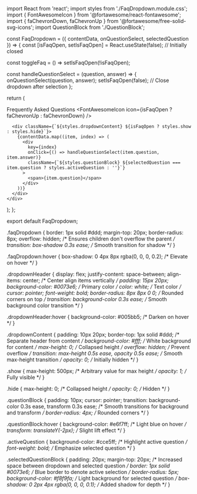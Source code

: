 import React from 'react';
import styles from './FaqDropdown.module.css';
import { FontAwesomeIcon } from '@fortawesome/react-fontawesome';
import { faChevronDown, faChevronUp } from '@fortawesome/free-solid-svg-icons';
import QuestionBlock from './QuestionBlock';

const FaqDropdown = ({ contentData, onQuestionSelect, selectedQuestion }) => {
  const [isFaqOpen, setIsFaqOpen] = React.useState(false); // Initially closed

  const toggleFaq = () => setIsFaqOpen(!isFaqOpen);

  const handleQuestionSelect = (question, answer) => {
    onQuestionSelect(question, answer);
    setIsFaqOpen(false); // Close dropdown after selection
  };

  return (
    <div className={styles.faqDropdown}>
      <div className={styles.dropdownHeader} onClick={toggleFaq}>
        <span>Frequently Asked Questions</span>
        <FontAwesomeIcon icon={isFaqOpen ? faChevronUp : faChevronDown} />
      </div>
      
      <div className={`${styles.dropdownContent} ${isFaqOpen ? styles.show : styles.hide}`}>
        {contentData.map((item, index) => (
          <div 
            key={index} 
            onClick={() => handleQuestionSelect(item.question, item.answer)} 
            className={`${styles.questionBlock} ${selectedQuestion === item.question ? styles.activeQuestion : ''}`}
          >
            <span>{item.question}</span>
          </div>
        ))}
      </div>
    </div>
  );
};

export default FaqDropdown;




.faqDropdown {
  border: 1px solid #ddd;
  margin-top: 20px;
  border-radius: 8px;
  overflow: hidden; /* Ensures children don't overflow the parent */
  transition: box-shadow 0.3s ease; /* Smooth transition for shadow */
}

.faqDropdown:hover {
  box-shadow: 0 4px 8px rgba(0, 0, 0, 0.2); /* Elevate on hover */
}

.dropdownHeader {
  display: flex;
  justify-content: space-between;
  align-items: center; /* Center align items vertically */
  padding: 15px 20px;
  background-color: #0073e6; /* Primary color */
  color: white; /* Text color */
  cursor: pointer;
  font-weight: bold;
  border-radius: 8px 8px 0 0; /* Rounded corners on top */
  transition: background-color 0.3s ease; /* Smooth background color transition */
}

.dropdownHeader:hover {
  background-color: #005bb5; /* Darken on hover */
}

.dropdownContent {
  padding: 10px 20px;
  border-top: 1px solid #ddd; /* Separate header from content */
  background-color: #fff; /* White background for content */
  max-height: 0; /* Collapsed height */
  overflow: hidden; /* Prevent overflow */
  transition: max-height 0.5s ease, opacity 0.5s ease; /* Smooth max-height transition */
  opacity: 0; /* Initially hidden */
}

.show {
  max-height: 500px; /* Arbitrary value for max height */
  opacity: 1; /* Fully visible */
}

.hide {
  max-height: 0; /* Collapsed height */
  opacity: 0; /* Hidden */
}

.questionBlock {
  padding: 10px;
  cursor: pointer;
  transition: background-color 0.3s ease, transform 0.3s ease; /* Smooth transitions for background and transform */
  border-radius: 4px; /* Rounded corners */
}

.questionBlock:hover {
  background-color: #e6f7ff; /* Light blue on hover */
  transform: translateY(-2px); /* Slight lift effect */
}

.activeQuestion {
  background-color: #cce5ff; /* Highlight active question */
  font-weight: bold; /* Emphasize selected question */
}

.selectedQuestionBlock {
  padding: 20px;
  margin-top: 20px; /* Increased space between dropdown and selected question */
  border: 1px solid #0073e6; /* Blue border to denote active selection */
  border-radius: 5px;
  background-color: #f8f9fa; /* Light background for selected question */
  box-shadow: 0 2px 4px rgba(0, 0, 0, 0.1); /* Added shadow for depth */
}
